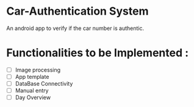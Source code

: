 # Car-Authentication System
An android app to verify if the car number is authentic.

# Functionalities to be Implemented :

- [ ] Image processing
- [ ] App template
- [ ] DataBase Connectivity
- [ ] Manual entry
- [ ] Day Overview
